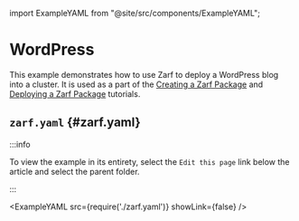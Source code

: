 import ExampleYAML from "@site/src/components/ExampleYAML";

# WordPress

This example demonstrates how to use Zarf to deploy a WordPress blog into a cluster.  It is used as a part of the [Creating a Zarf Package](../../docs/6-zarf-tutorials/0-creating-a-zarf-package.md) and [Deploying a Zarf Package](../../docs/6-zarf-tutorials/2-deploying-zarf-packages.md) tutorials.

## `zarf.yaml` {#zarf.yaml}

:::info

To view the example in its entirety, select the `Edit this page` link below the article and select the parent folder.

:::

<ExampleYAML src={require('./zarf.yaml')} showLink={false} />
